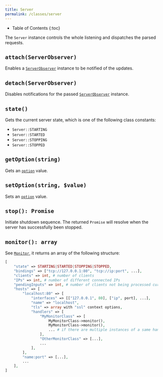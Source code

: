 ```yaml
---
title: Server
permalink: /classes/server
---
```


* Table of Contents
{:toc}

The `Server` instance controls the whole listening and dispatches the parsed requests.

## `attach(ServerObserver)`

Enables a [`ServerObserver`](serverobserver.md) instance to be notified of the updates.

## `detach(ServerObserver)`

Disables notifications for the passed [`ServerObserver`](serverobserver.md) instance.

## `state()`

Gets the current server state, which is one of the following class constants:

* `Server::STARTING`
* `Server::STARTED`
* `Server::STOPPING`
* `Server::STOPPED`

## `getOption(string)`

Gets an [`option`](options.md) value.

## `setOption(string, $value)`

Sets an [`option`](options.md) value.

## `stop(): Promise`

Initiate shutdown sequence. The returned `Promise` will resolve when the server has successfully been stopped.

## `monitor(): array`

See [`Monitor`](monitor.md), it returns an array of the following structure:

```php
[
    "state" => STARTING|STARTED|STOPPING|STOPPED,
    "bindings" => ["tcp://127.0.0.1:80", "tcp://ip:port", ...],
    "clients" => int, # number of clients
    "IPs" => int, # number of different connected IPs
    "pendingInputs" => int, # number of clients not being processed currently
    "hosts" => [
        "localhost:80" => [
            "interfaces" => [["127.0.0.1", 80], ["ip", port], ...],
            "name" => "localhost",
            "tls" => array with "ssl" context options,
            "handlers" => [
                "MyMonitorClass" => [
                    MyMonitorClass->monitor(),
                    MyMonitorClass->monitor(),
                    ... # if there are multiple instances of a same handler
                ],
                "OtherMonitorClass" => [...],
                ...
            ],
        ],
        "name:port" => [...],
        ...
    ],
]
```